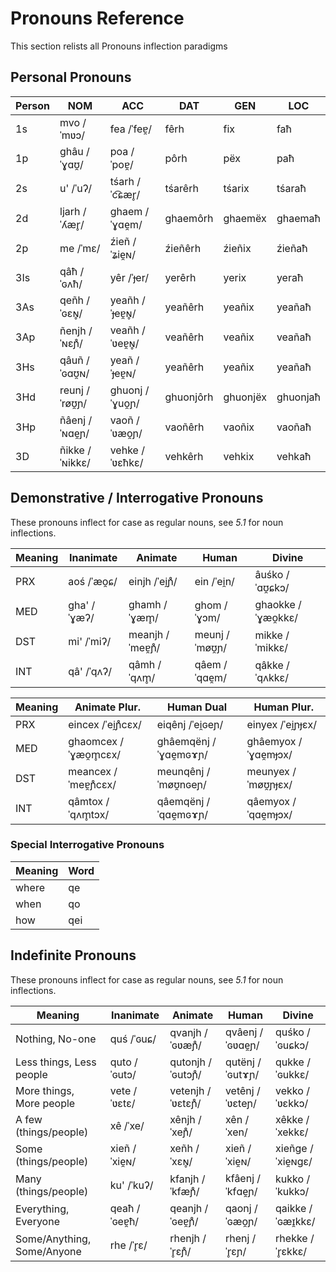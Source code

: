# Pronouns Reference

This section relists all Pronouns inflection paradigms

## Personal Pronouns

|Person| NOM         | ACC           | DAT      | GEN     | LOC     |
|-----|------------- |---------------|--------  |-------- |-------- |
| 1s  | mvo /ˈmʋɔ/   | fea /ˈfeɐ̯/    | fêrh     | fix     | faħ     |
| 1p  | ghâu /ˈɣɑʊ̯/  | poa /ˈpoɐ̯/    | pôrh     | pëx     | paħ     |
| 2s  | u' /ˈuʔ/     | tśarh /ˈc͡ɕær̥/ | tśarêrh  | tśarix  | tśaraħ  |
| 2d  | ljarh /ˈʎær̥/ | ghaem /ˈɣɑe̯m/ | ghaemôrh | ghaemëx | ghaemaħ |
| 2p  | me /ˈmɛ/     | źieñ /ˈʑie̯ɴ/  | źieñêrh  | źieñix  | źieñaħ  |
| 3Is | qâħ /ˈɢʌħ/   | yêr /ˈɟer/    | yerêrh   | yerix   | yeraħ   |
| 3As | qeñh /ˈɢɛɴ̥/  | yeañh /ˈɟeɐ̯ɴ̥/ | yeañêrh  | yeañix  | yeañaħ  |
| 3Ap | ñenjh /ˈɴɛɲ̊/ | veañh /ˈʋeɐ̯ɴ̥/ | veañêrh  | veañix  | veañaħ  |
| 3Hs | qâuñ /ˈɢɑʊ̯ɴ/ | yeañ /ˈɟeɐ̯ɴ/  | yeañêrh  | yeañix  | yeañaħ  |
| 3Hd | reunj /ˈrøʊ̯ɲ/|ghuonj /ˈɣuo̯ɲ/ |ghuonjôrh |ghuonjëx |ghuonjaħ |
| 3Hp | ñâenj /ˈɴɑe̯ɲ/| vaoñ /ˈʋæo̯ɲ/  | vaoñêrh  | vaoñix  | vaoñaħ  |
| 3D  |ñikke /ˈɴikkɛ/|vehke /ˈʋɛħkɛ/ | vehkêrh  | vehkix  | vehkaħ  |

## Demonstrative / Interrogative Pronouns

These pronouns inflect for case as regular nouns, see *5.1* for noun inflections.

|Meaning|Inanimate  |Animate       |Human        |Divine           |
|-------|---------- |-------       |-----        |------           |
| PRX   |aoś /ˈæo̯ɕ/ |einjh /ˈei̯ɲ̊/  |ein /ˈei̯n/   |âuśko /ˈɑʊ̯ɕkɔ/   |
| MED   |gha' /ˈɣæʔ/|ghamh /ˈɣæm̥/  |ghom /ˈɣɔm/  |ghaokke /ˈɣæo̯kkɛ/|
| DST   |mi' /ˈmiʔ/ |meanjh /ˈmeɐ̯ɲ̊/|meunj /ˈmøʊ̯ɲ/|mikke /ˈmikkɛ/   |
| INT   |qâ' /ˈqʌʔ/ |qâmh /ˈqʌm̥/   |qâem /ˈqɑe̯m/ |qâkke /ˈqʌkkɛ/   |

|Meaning|Animate Plur.      |Human Dual          |Human Plur.        |
|-------|-------            |-----               |-----              |
| PRX   |eincex /ˈei̯ɲ̊cɛx/   |eiqênj /ˈei̯ɢeɲ/     |einyex /ˈei̯ɲɟɛx/   |
| MED   |ghaomcex /ˈɣæo̯m̥cɛx/|ghâemqënj /ˈɣɑe̯mɢɤɲ/|ghâemyox /ˈɣɑe̯mɟɔx/|
| DST   |meancex /ˈmeɐ̯ɲ̊cɛx/ |meunqênj /ˈmøʊ̯nɢeɲ/ |meunyex /ˈmøʊ̯ɲɟɛx/ |
| INT   |qâmtox /ˈqʌm̥tɔx/   |qâemqënj /ˈqɑe̯mɢɤɲ/ |qâemyox /ˈqɑe̯mɟɔx/ |

### Special Interrogative Pronouns

|Meaning|Word |
|-------|---- |
| where | qe  |
| when  | qo  |
| how   | qei |

## Indefinite Pronouns

These pronouns inflect for case as regular nouns, see *5.1* for noun inflections.

| Meaning                    |Inanimate    |Animate         |Human           |Divine           |
| -------------------------- |----------   |-------         |-----           |------           |
| Nothing, No-one            |quś /ˈɢuɕ/   |qvanjh /ˈɢʋæɲ̊/  |qvâenj /ˈɢʋɑe̯ɲ/ |quśko /ˈɢuɕkɔ/   |
| Less things, Less people   |quto /ˈɢutɔ/ |qutonjh /ˈɢutɔɲ̊/|qutënj /ˈɢutɤɲ/ |qukke /ˈɢukkɛ/   |
| More things, More people   |vete /ˈʋɛtɛ/ |vetenjh /ˈʋɛtɛɲ̊/|vetênj /ˈʋɛteɲ/ |vekko /ˈʋɛkkɔ/   |
| A few (things/people)      |xê /ˈxe/     |xênjh /ˈxeɲ̊/    |xên /ˈxen/      |xêkke /ˈxekkɛ/   |
| Some (things/people)       |xieñ /ˈxie̯ɴ/ |xeñh /ˈxɛɴ̥/     |xieñ /ˈxie̯ɴ/    |xieñge /ˈxie̯ɴgɛ/ |
| Many (things/people)       |ku' /ˈkuʔ/   |kfanjh /ˈkfæɲ̊/  |kfâenj /ˈkfɑe̯ɲ/ |kukko /ˈkukkɔ/   |
| Everything, Everyone       |qeaħ /ˈɢeɐ̯ħ/ |qeanjh /ˈɢeɐ̯ɲ̊/  |qaonj /ˈɢæo̯ɲ/   |qaikke /ˈɢæɪ̯kkɛ/ |
| Some/Anything, Some/Anyone |rhe /ˈr̥ɛ/    |rhenjh /ˈr̥ɛɲ̊/   |rhenj /ˈr̥ɛɲ/    |rhekke /ˈr̥ɛkkɛ/  |
